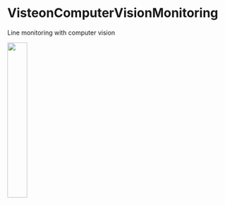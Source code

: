 # VisteonComputerVisionMonitoring
Line monitoring with computer vision

<img src = "https://encrypted-tbn0.gstatic.com/images?q=tbn:ANd9GcQqjFwXNXgfVbBNZ96shfLQFO9WnuZSzzKgKA&s" width = 30%>

